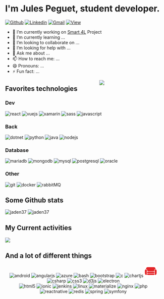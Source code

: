 <link href="assets/index.css" rel="stylesheet"></link>

# I'm Jules Peguet, student developer.

[![Github](https://img.shields.io/badge/-Github-000?style=flat&logo=Github&logoColor=white)](https://github.com/Jaden37)
[![Linkedin](https://img.shields.io/badge/-LinkedIn-blue?style=flat&logo=Linkedin&logoColor=white)](https://www.linkedin.com/in/jules-peguet/)
[![Gmail](https://img.shields.io/badge/-Gmail-c14438?style=flat&logo=Gmail&logoColor=white)](mailto:julespeguet.jp@gmail.com)
[![View](https://views.whatilearened.today/views/github/Jaden37/Jaden37.svg)](https://github.com/Jaden37)
<!-- <img src="https://komarev.com/ghpvc/?username=jaden37" alt="jaden37" /> -->

- 🔭 I’m currently working on [Smart 4L](https://github.com/Smart4L/Smart4L) Project
- 🌱 I’m currently learning ...
- 👯 I’m looking to collaborate on ...
- 🤔 I’m looking for help with ...
- 💬 Ask me about ...
- 📫 How to reach me: ...
- 😄 Pronouns: ...
- ⚡ Fun fact: ...


<img align="right" src='https://media.giphy.com/media/bcKmIWkUMCjVm/giphy.gif' width='200"'>

## Favorites technologies

### Dev
<img src="https://devicons.github.io/devicon/devicon.git/icons/react/react-original-wordmark.svg" alt="react" width="40" height="40"/>
<img src="https://devicons.github.io/devicon/devicon.git/icons/vuejs/vuejs-original-wordmark.svg" alt="vuejs" width="40" height="40"/> 
<img src="https://raw.githubusercontent.com/detain/svg-logos/780f25886640cef088af994181646db2f6b1a3f8/svg/xamarin.svg" alt="xamarin" width="40" height="40"/>
<img src="https://devicons.github.io/devicon/devicon.git/icons/sass/sass-original.svg" alt="sass" width="40" height="40"/>
<img src="https://devicons.github.io/devicon/devicon.git/icons/javascript/javascript-original.svg" alt="javascript" width="40" height="40"/> 

### Back
<img src="https://devicons.github.io/devicon/devicon.git/icons/dot-net/dot-net-original-wordmark.svg" alt="dotnet" width="40" height="40"/>
<img src="https://devicons.github.io/devicon/devicon.git/icons/python/python-original.svg" alt="python" width="40" height="40"/>
<img src="https://devicons.github.io/devicon/devicon.git/icons/java/java-original-wordmark.svg" alt="java" width="40" height="40"/>
<img src="https://devicons.github.io/devicon/devicon.git/icons/nodejs/nodejs-original-wordmark.svg" alt="nodejs" width="40" height="40"/>  

### Database
<img src="https://www.vectorlogo.zone/logos/mariadb/mariadb-icon.svg" alt="mariadb" width="40" height="40"/> 
<img src="https://devicons.github.io/devicon/devicon.git/icons/mongodb/mongodb-original-wordmark.svg" alt="mongodb" width="40" height="40"/> 
<img src="https://devicons.github.io/devicon/devicon.git/icons/mysql/mysql-original-wordmark.svg" alt="mysql" width="40" height="40"/>
<img src="https://devicons.github.io/devicon/devicon.git/icons/postgresql/postgresql-original-wordmark.svg" alt="postgresql" width="40" height="40"/>
<img src="https://devicons.github.io/devicon/devicon.git/icons/oracle/oracle-original.svg" alt="oracle" width="40" height="40"/> 

### Other
<img src="https://www.vectorlogo.zone/logos/git-scm/git-scm-icon.svg" alt="git" width="40" height="40"/> 
<img src="https://devicons.github.io/devicon/devicon.git/icons/docker/docker-original-wordmark.svg" alt="docker" width="40" height="40"/>
<img src="https://www.vectorlogo.zone/logos/rabbitmq/rabbitmq-icon.svg" alt="rabbitMQ" width="40" height="40"/> 

## Some Github stats

 <img src="https://github-readme-stats.vercel.app/api?username=jaden37&show_icons=tru" alt="jaden37" /> <img src="https://github-readme-stats.vercel.app/api/top-langs/?username=jaden37&layout=compact&hide=java" alt="jaden37" />


## My Current activities
<div>
    <a href="https://github.com/Smart4L/Smart4L">
        <img align="center" src="https://github-readme-stats.vercel.app/api/pin/?username=Smart4L&repo=Smart4L" />
    </a>
</div>

## And a lot of different things
<p align="center">
    <img src="https://devicons.github.io/devicon/devicon.git/icons/android/android-original-wordmark.svg" alt="android" width="40" height="40"/> 
    <img src="https://devicons.github.io/devicon/devicon.git/icons/angularjs/angularjs-original.svg" alt="angularjs" width="40" height="40"/> 
    <img src="https://www.vectorlogo.zone/logos/microsoft_azure/microsoft_azure-icon.svg" alt="azure" width="40" height="40"/> 
    <img src="https://www.vectorlogo.zone/logos/gnu_bash/gnu_bash-icon.svg" alt="bash" width="40" height="40"/> 
    <img src="https://devicons.github.io/devicon/devicon.git/icons/bootstrap/bootstrap-plain.svg" alt="bootstrap" width="40" height="40"/> 
    <img src="https://devicons.github.io/devicon/devicon.git/icons/c/c-original.svg" alt="c" width="40" height="40"/> 
    <img src="https://www.chartjs.org/media/logo-title.svg" alt="chartjs" width="40" height="40"/> 
    <img src="https://raw.githubusercontent.com/devicons/devicon/0d6c64dbbf311879f7d563bfc3ccf559f9ed111c/icons/couchdb/couchdb-original.svg" alt="couchdb" width="40" height="40"/> 
    <img src="https://devicons.github.io/devicon/devicon.git/icons/csharp/csharp-original.svg" alt="csharp" width="40" height="40"/> 
    <img src="https://devicons.github.io/devicon/devicon.git/icons/css3/css3-original-wordmark.svg" alt="css3" width="40" height="40"/> 
    <img src="https://devicons.github.io/devicon/devicon.git/icons/d3js/d3js-original.svg" alt="d3js" width="40" height="40"/>   
    <img src="https://devicons.github.io/devicon/devicon.git/icons/electron/electron-original.svg" alt="electron" width="40" height="40"/>
    <br>
    <img src="https://devicons.github.io/devicon/devicon.git/icons/html5/html5-original-wordmark.svg" alt="html5" width="40" height="40"/> 
    <img src="https://upload.wikimedia.org/wikipedia/commons/d/d1/Ionic_Logo.svg" alt="ionic" width="40" height="40"/> 
    <img src="https://www.vectorlogo.zone/logos/jenkins/jenkins-icon.svg" alt="jenkins" width="40" height="40"/> 
    <img src="https://devicons.github.io/devicon/devicon.git/icons/linux/linux-original.svg" alt="linux" width="40" height="40"/> 
    <img src="https://raw.githubusercontent.com/prplx/svg-logos/5585531d45d294869c4eaab4d7cf2e9c167710a9/svg/materialize.svg" alt="materialize" width="40" height="40"/> 
    <img src="https://devicons.github.io/devicon/devicon.git/icons/nginx/nginx-original.svg" alt="nginx" width="40" height="40"/> 
    <img src="https://devicons.github.io/devicon/devicon.git/icons/php/php-original.svg" alt="php" width="40" height="40"/> 
    <img src="https://reactnative.dev/img/header_logo.svg" alt="reactnative" width="40" height="40"/> 
    <img src="https://devicons.github.io/devicon/devicon.git/icons/redis/redis-original-wordmark.svg" alt="redis" width="40" height="40"/>  
    <img src="https://www.vectorlogo.zone/logos/springio/springio-icon.svg" alt="spring" width="40" height="40"/> 
    <img src="https://symfony.com/logos/symfony_black_03.svg" alt="symfony" width="40" height="40"/> 
</p>